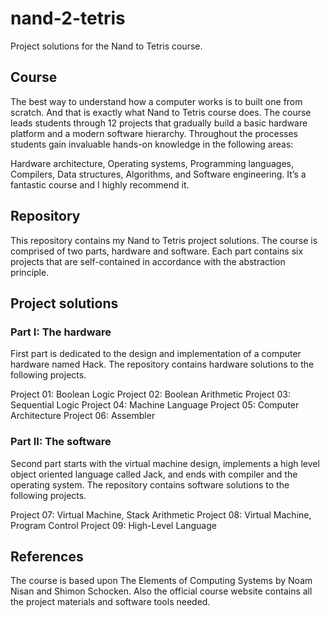 # nand-2-tetris
Project solutions for the Nand to Tetris course.

## Course
The best way to understand how a computer works is to built one from scratch. And that is exactly what Nand to Tetris course does. The course leads students through 12 projects that gradually build a basic hardware platform and a modern software hierarchy. Throughout the processes students gain invaluable hands-on knowledge in the following areas:

Hardware architecture,
Operating systems,
Programming languages,
Compilers,
Data structures,
Algorithms, and
Software engineering.
It’s a fantastic course and I highly recommend it.

## Repository
This repository contains my Nand to Tetris project solutions. The course is comprised of two parts, hardware and software. Each part contains six projects that are self-contained in accordance with the abstraction principle.

## Project solutions
### Part I: The hardware
First part is dedicated to the design and implementation of a computer hardware named Hack. The repository contains hardware solutions to the following projects.

Project 01: Boolean Logic
Project 02: Boolean Arithmetic
Project 03: Sequential Logic
Project 04: Machine Language
Project 05: Computer Architecture
Project 06: Assembler
### Part II: The software 
Second part starts with the virtual machine design, implements a high level object oriented language called Jack, and ends with compiler and the operating system. The repository contains software solutions to the following projects.

Project 07: Virtual Machine, Stack Arithmetic
Project 08: Virtual Machine, Program Control
Project 09: High-Level Language
## References
The course is based upon The Elements of Computing Systems by Noam Nisan and Shimon Schocken. Also the official course website contains all the project materials and software tools needed.

